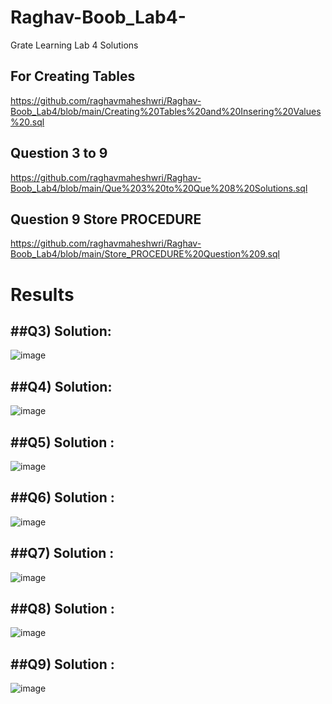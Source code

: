 # Raghav-Boob_Lab4-
Grate Learning Lab 4 Solutions 

## For Creating Tables 
https://github.com/raghavmaheshwri/Raghav-Boob_Lab4/blob/main/Creating%20Tables%20and%20Insering%20Values%20.sql

## Question 3 to 9 
https://github.com/raghavmaheshwri/Raghav-Boob_Lab4/blob/main/Que%203%20to%20Que%208%20Solutions.sql

## Question 9 Store PROCEDURE
https://github.com/raghavmaheshwri/Raghav-Boob_Lab4/blob/main/Store_PROCEDURE%20Question%209.sql

# Results 

##Q3) Solution: 
-- 
![image](https://user-images.githubusercontent.com/76401746/185805378-59ec2c65-1da9-490f-bb3c-9631b17c666b.png)

##Q4) Solution: 
--
![image](https://user-images.githubusercontent.com/76401746/185805390-cd1d87b9-002c-40f3-8394-88074ea998ce.png)

##Q5) Solution : 
-- 
![image](https://user-images.githubusercontent.com/76401746/185805432-0ed86879-bbdd-4366-8134-11a9a1b060d2.png)

##Q6) Solution : 
--
![image](https://user-images.githubusercontent.com/76401746/185805442-4459ede6-46a0-4ad1-a60c-8e9684758347.png)

##Q7) Solution :
--
![image](https://user-images.githubusercontent.com/76401746/185805465-10be3c71-5ed8-4fe0-919b-75b0b0ee990e.png)

##Q8) Solution : 
--
![image](https://user-images.githubusercontent.com/76401746/185805483-b2390708-f9f9-4977-a039-9de951ee729a.png)

##Q9) Solution : 
--
![image](https://user-images.githubusercontent.com/76401746/185805520-96b9c5a3-d1c2-4f7b-bb9a-5e012c5a2e82.png)


